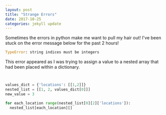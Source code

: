 ```yaml
---
layout: post
title: "Strange Errors"
date: 2017-10-25
categories: jekyll update
---
```


Sometimes the errors in python make me want to pull my hair out! I've been stuck on the error message
below for the past 2 hours!

```python
TypeError: string indices must be integers
```

This error appeared as I was trying to assign a value to a nested array that had been placed within a dictionary.

```python


values_dict = {'locations': [[1,2]]}
nested_list = [[1, 2, values_dict[0]]]
new_value = 3

for each_location range(nested_list[0][2]['locations']):
  nested_list[each_location][]
```

